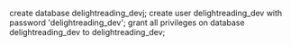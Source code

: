 create database delightreading_devj;
create user delightreading_dev with password 'delightreading_dev';
grant all privileges on database delightreading_dev to delightreading_dev;
